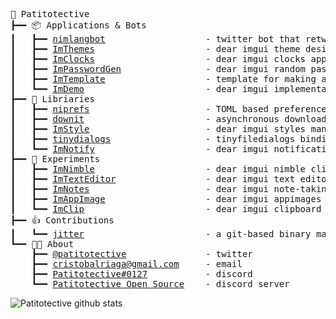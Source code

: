 <pre style="font-family:Menlo,'DejaVu Sans Mono',consolas,'Courier New',monospace">🙂 Patitotective
┣━━ 📦 Applications & Bots
┃   ┣━━ <a href="https://github.com/Patitotective/nimlangbot">nimlangbot</a>                   - twitter bot that retweets and likes nimlang related tweets
┃   ┣━━ <a href="https://github.com/Patitotective/ImThemes">ImThemes</a>                     - dear imgui theme designer and browser
┃   ┣━━ <a href="https://github.com/Patitotective/ImClocks">ImClocks</a>                     - dear imgui clocks application
┃   ┣━━ <a href="https://github.com/Patitotective/ImPasswordGen">ImPasswordGen</a>                - dear imgui random password generator application
┃   ┣━━ <a href="https://github.com/Patitotective/ImTemplate">ImTemplate</a>                   - template for making a single-windowed dear imgui application
┃   ┗━━ <a href="https://github.com/Patitotective/ImDemo">ImDemo</a>                       - dear imgui implementation of the 7GUIs tasks
┣━━ 📙 Libriaries
┃   ┣━━ <a href="https://github.com/Patitotective/niprefs">niprefs</a>                      - TOML based preferences system
┃   ┣━━ <a href="https://github.com/Patitotective/downit">downit</a>                       - asynchronous downloads manager
┃   ┣━━ <a href="https://github.com/Patitotective/ImStyle">ImStyle</a>                      - dear imgui styles manager
┃   ┣━━ <a href="https://github.com/Patitotective/tinydialogs">tinydialogs</a>                  - tinyfiledialogs bindings for nim
┃   ┗━━ <a href="https://github.com/Patitotective/tinydialogs">ImNotify</a>                     - dear imgui notifications
┣━━ 🔬 Experiments
┃   ┣━━ <a href="https://github.com/Patitotective/ImNimble">ImNimble</a>                     - dear imgui nimble client application
┃   ┣━━ <a href="https://github.com/Patitotective/ImTextEditor">ImTextEditor</a>                 - dear imgui text editor
┃   ┣━━ <a href="https://github.com/Patitotective/ImNotes">ImNotes</a>                      - dear imgui note-taking application
┃   ┣━━ <a href="https://github.com/Patitotective/ImAppImage">ImAppImage</a>                   - dear imgui appimages browser and manager
┃   ┗━━ <a href="https://github.com/Patitotective/ImClip">ImClip</a>                       - dear imgui clipboard manager application
┣━━ 👍 Contributions
┃   ┗━━ <a href="https://github.com/sharpcdf/jitter">jitter</a>                       - a git-based binary manager for linux
┗━━ 👨‍💻 About
    ┣━━ <a href="https://twitter.com/Patitotective">@patitotective</a>               - twitter
    ┣━━ <a href="mailto:cristobalriaga@gmail.com">cristobalriaga@gmail.com</a>     - email
    ┣━━ <a href="https://discordapp.com/users/762008715162419261">Patitotective#0127</a>           - discord
    ┗━━ <a href="https://discord.gg/U23ZQMsvwc">Patitotective Open Source</a>    - discord server
</pre>
![Patitotective github stats](https://github-readme-stats.vercel.app/api?username=patitotective&show_icons=true&title_color=f82371&icon_color=f8ca23&text_color=ffffff&bg_color=000000&border_color=ffffff)

